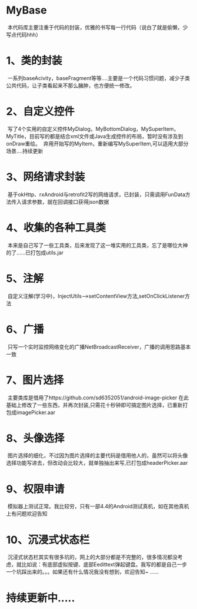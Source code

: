 # MyBase
  本代码库主要注重于代码的封装，优雅的书写每一行代码（说白了就是偷懒，少写点代码hhh）
# 1、类的封装
  一系列baseAcivity，baseFragment等等....主要是一个代码习惯问题，减少子类公共代码，让子类看起来不那么臃肿，也方便统一修改。
# 2、自定义控件
  写了4个实用的自定义控件MyDialog，MyBottomDialog，MySuperItem，MyTitle，目前写的都是结合xml文件或Java生成控件的布局，暂时没有涉及到onDraw重绘。
  弃用开始写的MyItem，重新编写MySuperItem,可以适用大部分场景....持续更新
# 3、网络请求封装
  基于okHttp、rxAndroid与retrofit2写的网络请求，已封装，只需调用FunData方法传入请求参数，就在回调接口获得json数据
# 4、收集的各种工具类
  本来是自己写了一些工具类，后来发现了这一堆实用的工具类，忘了是哪位大神的了......已打包成utils.jar
# 5、注解
  自定义注解(学习中)，InjectUtils-->setContentView方法,setOnClickListener方法
# 6、广播
  只写一个实时监控网络变化的广播NetBroadcastReceiver，广播的调用思路基本一致
# 7、图片选择
  主要类库是借用了https://github.com/sd6352051/android-image-picker
		在此基础上修改了一些东西，并再次封装,只需花十秒钟即可搞定图片选择，已重新打包成imagePicker.aar
# 8、头像选择
  图片选择的细化，不过因为图片选择的主要代码是借用他人的，虽然可以将头像选择功能写进去，但改动会比较大，就单独抽出来写,已打包成headerPicker.aar
# 9、权限申请
  模拟器上测试正常。我比较穷，只有一部4.4的Android测试真机，如在其他真机上有问题欢迎告知
# 10、沉浸式状态栏
  沉浸式状态栏其实有很多坑的，网上的大部分都是不完整的，很多情况都没考虑，就比如说：有底部虚拟按键、底部Eedittext弹起键盘。我写的都是自己一步一个坑踩出来的。。。如果还有什么情况我没有想到，欢迎告知~
  ......
  
# 持续更新中.....

